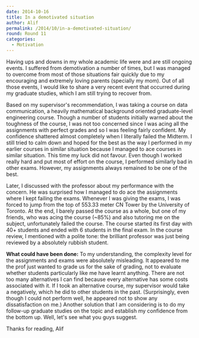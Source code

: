 ```yaml
---
date: 2014-10-16
title: In a demotivated situation
author: Alif
permalink: /2014/10/in-a-demotivated-situation/
round: Round 11
categories:
  - Motivation
---
```

Having ups and downs in my whole academic life were and are still ongoing events. I suffered from demotivation a number of times, but I was managed to overcome from most of those situations fair quickly due to my encouraging and extremely loving parents (specially my mom). Out of all those events, I would like to share a very recent event that occurred during my graduate studies, which I am still trying to recover from.

Based on my supervisor's recommendation, I was taking a course on data communication, a heavily mathematical background oriented graduate-level engineering course. Though a number of students initially warned about the toughness of the course, I was not too concerned since I was acing all the assignments with perfect grades and so I was feeling fairly confident. My confidence shattered almost completely when I literally failed the Midterm. I still tried to calm down and hoped for the best as the way I performed in my earlier courses in similar situation because I managed to ace courses in similar situation. This time my luck did not favour. Even though I worked really hard and put most of effort on the course, I performed similarly bad in other exams. However, my assignments always remained to be one of the best.

Later, I discussed with the professor about my performance with the concern. He was surprised how I managed to do ace the assignments where I kept failing the exams. Whenever I was giving the exams, I was forced to jump from the top of 553.33 meter CN Tower by the University of Toronto. At the end, I barely passed the course as a whole, but one of my friends, who was acing the course (~85%) and also tutoring me on the subject, unfortunately failed the course. The course started its first day with 40+ students and ended with 6 students in the final exam. In the course review, I mentioned with a polite tone: the brilliant professor was just being reviewed by a absolutely rubbish student.

**What could have been done:** To my understanding, the complexity level for the assignments and exams were absolutely misleading. It appeared to me the prof just wanted to grade us for the sake of grading, not to evaluate whether students particularly like me have learnt anything. There are not too many alternatives I can find because every alternative has some costs associated with it. If I took an alternative course, my supervisor would take a negatively, which he did to other students in the past. (Surprisingly, even though I could not perform well, he appeared not to show any dissatisfaction on me.) Another solution that I am considering is to do my follow-up graduate studies on the topic and establish my confidence from the bottom up. Well, let's see what you guys suggest.

Thanks for reading, Alif
